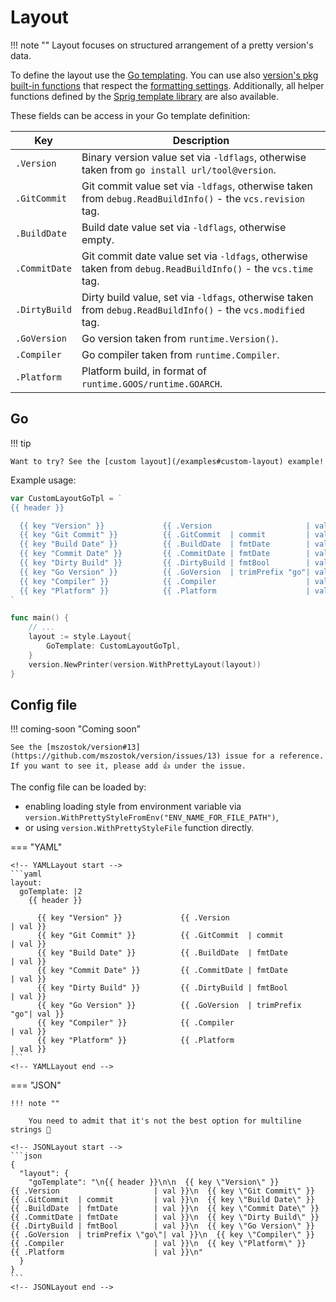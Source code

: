 # Layout

!!! note ""
    Layout focuses on structured arrangement of a pretty version's data.

To define the layout use the [Go templating](https://pkg.go.dev/html/template). You can use also [version's pkg built-in functions](https://github.com/mszostok/version/blob/main/style/go-tpl-funcs.go) that respect the [formatting settings](./format.md). Additionally, all helper functions defined by the [Sprig template library](https://masterminds.github.io/sprig/) are also available.

These fields can be access in your Go template definition:

| Key           | Description                                                                                                  |
|---------------|--------------------------------------------------------------------------------------------------------------|
| `.Version`    | Binary version value set via `-ldflags`, otherwise taken from `go install url/tool@version`.                 |
| `.GitCommit`  | Git commit value set via `-ldfags`, otherwise taken from `debug.ReadBuildInfo()` - the `vcs.revision` tag.   |
| `.BuildDate`  | Build date value set via `-ldflags`, otherwise empty.                                                        |
| `.CommitDate` | Git commit date value set via `-ldfags`, otherwise taken from `debug.ReadBuildInfo()` - the `vcs.time` tag.  |
| `.DirtyBuild` | Dirty build value, set via `-ldfags`, otherwise taken from `debug.ReadBuildInfo()` - the `vcs.modified` tag. |
| `.GoVersion`  | Go version taken from `runtime.Version()`.                                                                   |
| `.Compiler`   | Go compiler taken from `runtime.Compiler`.                                                                   |
| `.Platform`   | Platform build, in format of `runtime.GOOS/runtime.GOARCH`.                                                  |

## Go

!!! tip

    Want to try? See the [custom layout](/examples#custom-layout) example!

Example usage:

```go
var CustomLayoutGoTpl = `
{{ header }}

  {{ key "Version" }}             {{ .Version                     | val }}
  {{ key "Git Commit" }}          {{ .GitCommit  | commit         | val }}
  {{ key "Build Date" }}          {{ .BuildDate  | fmtDate        | val }}
  {{ key "Commit Date" }}         {{ .CommitDate | fmtDate        | val }}
  {{ key "Dirty Build" }}         {{ .DirtyBuild | fmtBool        | val }}
  {{ key "Go Version" }}          {{ .GoVersion  | trimPrefix "go"| val }}
  {{ key "Compiler" }}            {{ .Compiler                    | val }}
  {{ key "Platform" }}            {{ .Platform                    | val }}
`

func main() {
	// ...
	layout := style.Layout{
		GoTemplate: CustomLayoutGoTpl,
	}
	version.NewPrinter(version.WithPrettyLayout(layout))
}
```


## Config file

!!! coming-soon "Coming soon"

    See the [mszostok/version#13](https://github.com/mszostok/version/issues/13) issue for a reference. If you want to see it, please add 👍 under the issue.

The config file can be loaded by:

- enabling loading style from environment variable via `version.WithPrettyStyleFromEnv("ENV_NAME_FOR_FILE_PATH")`,
- or using `version.WithPrettyStyleFile` function directly.

=== "YAML"

    <!-- YAMLLayout start -->
    ```yaml
    layout:
      goTemplate: |2
        {{ header }}
    
          {{ key "Version" }}             {{ .Version                     | val }}
          {{ key "Git Commit" }}          {{ .GitCommit  | commit         | val }}
          {{ key "Build Date" }}          {{ .BuildDate  | fmtDate        | val }}
          {{ key "Commit Date" }}         {{ .CommitDate | fmtDate        | val }}
          {{ key "Dirty Build" }}         {{ .DirtyBuild | fmtBool        | val }}
          {{ key "Go Version" }}          {{ .GoVersion  | trimPrefix "go"| val }}
          {{ key "Compiler" }}            {{ .Compiler                    | val }}
          {{ key "Platform" }}            {{ .Platform                    | val }}
    ```
    <!-- YAMLLayout end -->

=== "JSON"

    !!! note ""

        You need to admit that it's not the best option for multiline strings 😬

    <!-- JSONLayout start -->
    ```json
    {
      "layout": {
        "goTemplate": "\n{{ header }}\n\n  {{ key \"Version\" }}             {{ .Version                     | val }}\n  {{ key \"Git Commit\" }}          {{ .GitCommit  | commit         | val }}\n  {{ key \"Build Date\" }}          {{ .BuildDate  | fmtDate        | val }}\n  {{ key \"Commit Date\" }}         {{ .CommitDate | fmtDate        | val }}\n  {{ key \"Dirty Build\" }}         {{ .DirtyBuild | fmtBool        | val }}\n  {{ key \"Go Version\" }}          {{ .GoVersion  | trimPrefix \"go\"| val }}\n  {{ key \"Compiler\" }}            {{ .Compiler                    | val }}\n  {{ key \"Platform\" }}            {{ .Platform                    | val }}\n"
      }
    }
    ```
    <!-- JSONLayout end -->

